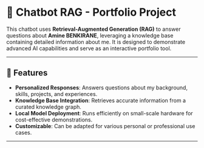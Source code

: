 # 💬 Chatbot RAG - Portfolio Project

This chatbot uses **Retrieval-Augmented Generation (RAG)** to answer questions about **Amine BENKIRANE**, leveraging a knowledge base containing detailed information about me. It is designed to demonstrate advanced AI capabilities and serve as an interactive portfolio tool.

---

## 🚀 Features
- **Personalized Responses**: Answers questions about my background, skills, projects, and experiences.
- **Knowledge Base Integration**: Retrieves accurate information from a curated knowledge graph.
- **Local Model Deployment**: Runs efficiently on small-scale hardware for cost-effective demonstrations.
- **Customizable**: Can be adapted for various personal or professional use cases.

---